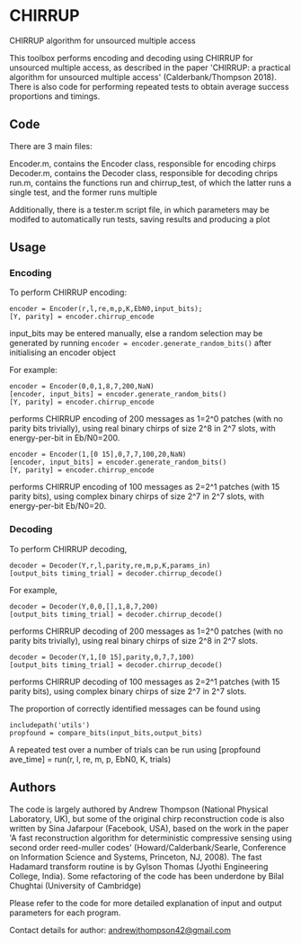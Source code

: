 # CHIRRUP
CHIRRUP algorithm for unsourced multiple access

This toolbox performs encoding and decoding using CHIRRUP for unsourced 
multiple access, as described in the paper 'CHIRRUP: a practical algorithm 
for unsourced multiple access' (Calderbank/Thompson 2018). There is also 
code for performing repeated tests to obtain average success proportions 
and timings.

## Code
There are 3 main files:  

Encoder.m, contains the Encoder class, responsible for encoding chirps  
Decoder.m, contains the Decoder class, responsible for decoding chrips  
run.m, contains the functions run and chirrup_test, of which the latter runs a single test, and the former runs multiple

Additionally, there is a tester.m script file, in which parameters may be modifed to automatically run tests, saving results and producing a plot

## Usage

### Encoding
To perform CHIRRUP encoding:  
```
encoder = Encoder(r,l,re,m,p,K,EbN0,input_bits);  
[Y, parity] = encoder.chirrup_encode
```

input_bits may be entered manually, else a random selection may be generated by running `encoder = encoder.generate_random_bits()` after initialising an encoder object 

For example: 
```
encoder = Encoder(0,0,1,8,7,200,NaN)  
[encoder, input_bits] = encoder.generate_random_bits()  
[Y, parity] = encoder.chirrup_encode 
``` 
performs CHIRRUP encoding of 200 messages as 1=2^0 patches (with no parity
bits trivially), using real binary chirps of size 2^8 in 2^7 slots, with
energy-per-bit in Eb/N0=200.
```
encoder = Encoder(1,[0 15],0,7,7,100,20,NaN)  
[encoder, input_bits] = encoder.generate_random_bits()  
[Y, parity] = encoder.chirrup_encode  
```
performs CHIRRUP encoding of 100 messages as 2=2^1 patches (with 15 parity
bits), using complex binary chirps of size 2^7 in 2^7 slots, with
energy-per-bit Eb/N0=20.


### Decoding

To perform CHIRRUP decoding,
```
decoder = Decoder(Y,r,l,parity,re,m,p,K,params_in)
[output_bits timing_trial] = decoder.chirrup_decode()
```

For example,
```
decoder = Decoder(Y,0,0,[],1,8,7,200)  
[output_bits timing_trial] = decoder.chirrup_decode()
```
performs CHIRRUP decoding of 200 messages as 1=2^0 patches (with no parity
bits trivially), using real binary chirps of size 2^8 in 2^7 slots.

```
decoder = Decoder(Y,1,[0 15],parity,0,7,7,100)
[output_bits timing_trial] = decoder.chirrup_decode()
```
performs CHIRRUP decoding of 100 messages as 2=2^1 patches (with 15 parity
bits), using complex binary chirps of size 2^7 in 2^7 slots.

The proportion of correctly identified messages can be found using

```
includepath('utils')
propfound = compare_bits(input_bits,output_bits)
```

A repeated test over a number of trials can be run using
[propfound ave_time] = run(r, l, re, m, p, EbN0, K, trials)

## Authors
The code is largely authored by Andrew Thompson (National Physical 
Laboratory, UK), but some of the original chirp reconstruction code is also 
written by Sina Jafarpour (Facebook, USA), based on the work in the paper
'A fast reconstruction algorithm for deterministic compressive sensing using 
second order reed-muller codes' (Howard/Calderbank/Searle, Conference on 
Information Science and Systems, Princeton, NJ, 2008). The fast Hadamard 
transform routine is by Gylson Thomas (Jyothi Engineering College, India). 
Some refactoring of the code has been underdone by Bilal Chughtai (University of Cambridge)

Please refer to the code for more detailed explanation of input and output 
parameters for each program.

Contact details for author: [andrewjthompson42@gmail.com](andrewjthompson42@gmail.com)
